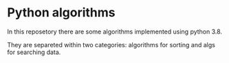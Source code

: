 # Python algorithms

In this reposetory there are some algorithms implemented using python 3.8.

They are separeted within two categories: algorithms for sorting and algs for searching data.